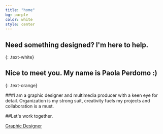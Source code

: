 ```yaml
---
title: "home"
bg: purple
color: white
style: center
---
```


## **Need something designed? I'm here to help.**
{: .text-white}

<span class="fa-stack subtlecircle" style="font-size:100px; background:rgba(255,166,0,0.1)">
  <i class="fa fa-circle fa-stack-2x text-white"></i>
  <i class="fa fa-bicycle fa-stack-1x text-orange"></i>
</span>

## Nice to meet you. My name is Paola Perdomo :)
{: .text-orange}

###I am a graphic designer and multimedia producer with a keen eye for detail. Organization is my strong suit, creativity fuels my projects and collaboration is a must. 

##Let's work together.

<span id="forkongithub">
  <a href="{{ site.source_link }}" class="bg-orange">
    Graphic Designer
  </a>
</span>
